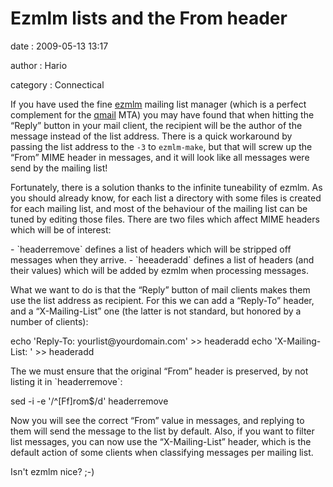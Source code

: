 Ezmlm lists and the From header
===============================

date
:   2009-05-13 13:17

author
:   Hario

category
:   Connectical

If you have used the fine [ezmlm](http://ezmlm.org/) mailing list
manager (which is a perfect complement for the
[qmail](http://cr.yp.to/qmail.html) MTA) you may have found that when
hitting the “Reply” button in your mail client, the recipient will be
the author of the message instead of the list address. There is a quick
workaround by passing the list address to the `-3` to `ezmlm-make`, but
that will screw up the “From” MIME header in messages, and it will look
like all messages were send by the mailing list!

</p>
Fortunately, there is a solution thanks to the infinite tuneability of
ezmlm. As you should already know, for each list a directory with some
files is created for each mailing list, and most of the behaviour of the
mailing list can be tuned by editing those files. There are two files
which affect MIME headers which will be of interest:

</p>
-   `headerremove` defines a list of headers which will be stripped off
    messages when they arrive.
-   `heeaderadd` defines a list of headers (and their values) which will
    be added by ezmlm when processing messages.

</p>
What we want to do is that the “Reply” button of mail clients makes them
use the list address as recipient. For this we can add a “Reply-To”
header, and a “X-Mailing-List” one (the latter is not standard, but
honored by a number of clients):

</p>
<p>
    echo 'Reply-To: yourlist@yourdomain.com' >> headeradd  echo 'X-Mailing-List: <yourlist@yourdomain.com>' >> headeradd

</p>
The we must ensure that the original “From” header is preserved, by not
listing it in `headerremove`:

</p>
<p>
    sed -i -e '/^[Ff]rom$/d' headerremove

</p>
Now you will see the correct “From” value in messages, and replying to
them will send the message to the list by default. Also, if you want to
filter list messages, you can now use the “X-Mailing-List” header, which
is the default action of some clients when classifying messages per
mailing list.

</p>
Isn't ezmlm nice? ;-)

</p>

